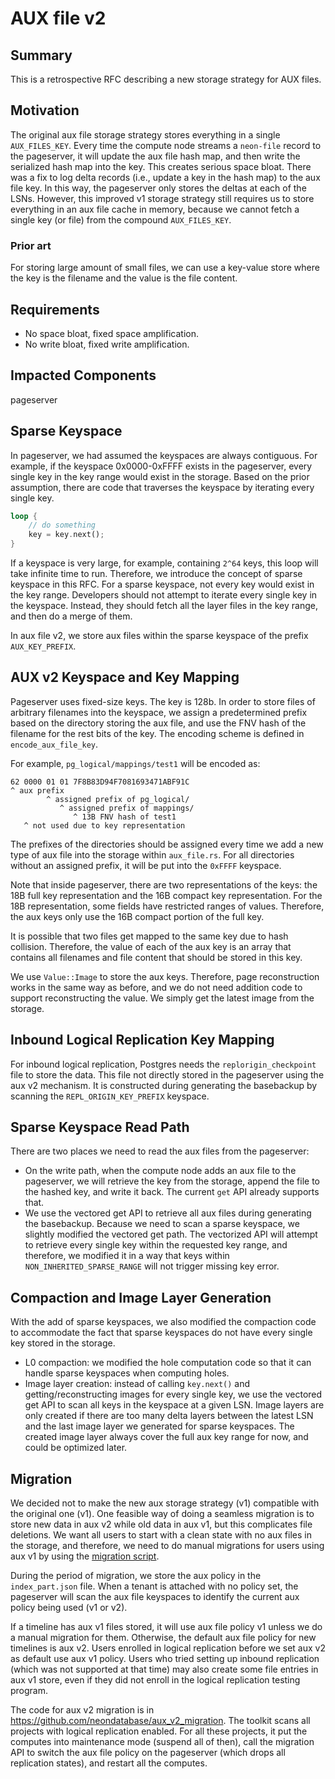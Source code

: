 # AUX file v2

## Summary

This is a retrospective RFC describing a new storage strategy for AUX files.

## Motivation

The original aux file storage strategy stores everything in a single `AUX_FILES_KEY`.
Every time the compute node streams a `neon-file` record to the pageserver, it will
update the aux file hash map, and then write the serialized hash map into the key.
This creates serious space bloat. There was a fix to log delta records (i.e., update
a key in the hash map) to the aux file key. In this way, the pageserver only stores
the deltas at each of the LSNs. However, this improved v1 storage strategy still
requires us to store everything in an aux file cache in memory, because we cannot
fetch a single key (or file) from the compound `AUX_FILES_KEY`.

### Prior art

For storing large amount of small files, we can use a key-value store where the key
is the filename and the value is the file content.

## Requirements

- No space bloat, fixed space amplification.
- No write bloat, fixed write amplification.

## Impacted Components

pageserver

## Sparse Keyspace

In pageserver, we had assumed the keyspaces are always contiguous. For example, if the keyspace 0x0000-0xFFFF
exists in the pageserver, every single key in the key range would exist in the storage. Based on the prior
assumption, there are code that traverses the keyspace by iterating every single key.

```rust
loop {
    // do something
    key = key.next();
}
```

If a keyspace is very large, for example, containing `2^64` keys, this loop will take infinite time to run.
Therefore, we introduce the concept of sparse keyspace in this RFC. For a sparse keyspace, not every key would
exist in the key range. Developers should not attempt to iterate every single key in the keyspace. Instead,
they should fetch all the layer files in the key range, and then do a merge of them.

In aux file v2, we store aux files within the sparse keyspace of the prefix `AUX_KEY_PREFIX`.

## AUX v2 Keyspace and Key Mapping

Pageserver uses fixed-size keys. The key is 128b. In order to store files of arbitrary filenames into the
keyspace, we assign a predetermined prefix based on the directory storing the aux file, and use the FNV hash
of the filename for the rest bits of the key. The encoding scheme is defined in `encode_aux_file_key`.

For example, `pg_logical/mappings/test1` will be encoded as:

```
62 0000 01 01 7F8B83D94F7081693471ABF91C
^ aux prefix
        ^ assigned prefix of pg_logical/
           ^ assigned prefix of mappings/
              ^ 13B FNV hash of test1
   ^ not used due to key representation
```

The prefixes of the directories should be assigned every time we add a new type of aux file into the storage within `aux_file.rs`. For all directories without an assigned prefix, it will be put into the `0xFFFF` keyspace.

Note that inside pageserver, there are two representations of the keys: the 18B full key representation
and the 16B compact key representation. For the 18B representation, some fields have restricted ranges
of values. Therefore, the aux keys only use the 16B compact portion of the full key.

It is possible that two files get mapped to the same key due to hash collision. Therefore, the value of
each of the aux key is an array that contains all filenames and file content that should be stored in
this key.

We use `Value::Image` to store the aux keys. Therefore, page reconstruction works in the same way as before,
and we do not need addition code to support reconstructing the value. We simply get the latest image from
the storage.

## Inbound Logical Replication Key Mapping

For inbound logical replication, Postgres needs the `replorigin_checkpoint` file to store the data.
This file not directly stored in the pageserver using the aux v2 mechanism. It is constructed during
generating the basebackup by scanning the `REPL_ORIGIN_KEY_PREFIX` keyspace.

## Sparse Keyspace Read Path

There are two places we need to read the aux files from the pageserver:

* On the write path, when the compute node adds an aux file to the pageserver, we will retrieve the key from the storage, append the file to the hashed key, and write it back. The current `get` API already supports that.
*  We use the vectored get API to retrieve all aux files during generating the basebackup. Because we need to scan a sparse keyspace, we slightly modified the vectored get path. The vectorized API will attempt to retrieve every single key within the requested key range, and therefore, we modified it in a way that keys within `NON_INHERITED_SPARSE_RANGE` will not trigger missing key error.

## Compaction and Image Layer Generation

With the add of sparse keyspaces, we also modified the compaction code to accommodate the fact that sparse keyspaces do not have every single key stored in the storage.

* L0 compaction: we modified the hole computation code so that it can handle sparse keyspaces when computing holes.
* Image layer creation: instead of calling `key.next()` and getting/reconstructing images for every single key, we use the vectored get API to scan all keys in the keyspace at a given LSN. Image layers are only created if there are too many delta layers between the latest LSN and the last image layer we generated for sparse keyspaces. The created image layer always cover the full aux key range for now, and could be optimized later.

## Migration

We decided not to make the new aux storage strategy (v1) compatible with the original one (v1). One feasible way of doing a seamless migration is to store new data in aux v2 while old data in aux v1, but this complicates file deletions. We want all users to start with a clean state with no aux files in the storage, and therefore, we need to do manual migrations for users using aux v1 by using the [migration script](https://github.com/neondatabase/aux_v2_migration).

During the period of migration, we store the aux policy in the `index_part.json` file. When a tenant is attached
with no policy set, the pageserver will scan the aux file keyspaces to identify the current aux policy being used (v1 or v2).

If a timeline has aux v1 files stored, it will use aux file policy v1 unless we do a manual migration for them. Otherwise, the default aux file policy for new timelines is aux v2. Users enrolled in logical replication before we set aux v2 as default use aux v1 policy. Users who tried setting up inbound replication (which was not supported at that time) may also create some file entries in aux v1 store, even if they did not enroll in the logical replication testing program.

The code for aux v2 migration is in https://github.com/neondatabase/aux_v2_migration. The toolkit scans all projects with logical replication enabled. For all these projects, it put the computes into maintenance mode (suspend all of then), call the migration API to switch the aux file policy on the pageserver (which drops all replication states), and restart all the computes.

